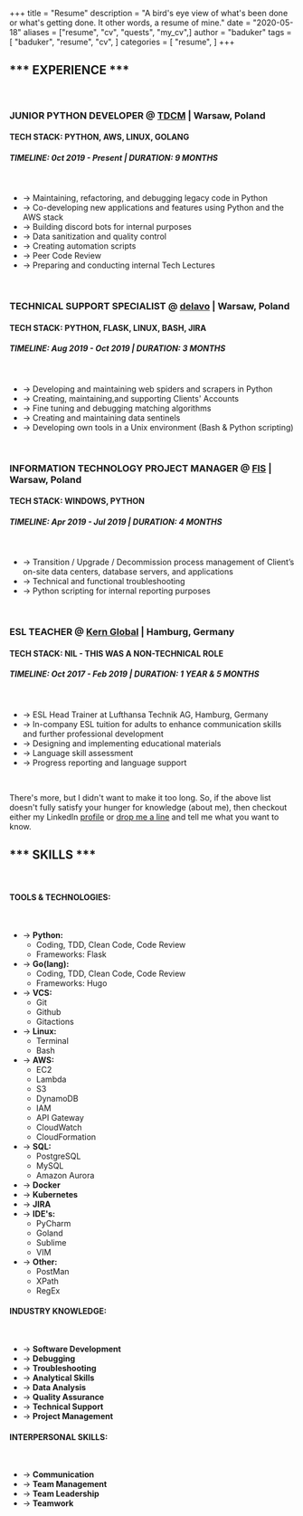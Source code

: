 +++
title = "Resume"
description = "A bird's eye view of what's been done or what's getting done. It other words, a resume of mine."
date = "2020-05-18"
aliases = ["resume", "cv", "quests", "my_cv",]
author = "baduker"
tags = [
    "baduker",
    "resume",
    "cv",
]
categories = [
    "resume",
]
+++

## *** EXPERIENCE ***
<br />

### JUNIOR PYTHON DEVELOPER @ [TDCM](https://tdcm.io/) | Warsaw, Poland
#### TECH STACK: PYTHON, AWS, LINUX, GOLANG
##### TIMELINE: **0ct 2019 - Present | DURATION: 9 MONTHS**
<br />

- -> Maintaining, refactoring, and debugging legacy code in Python
- -> Co-developing new applications and features using Python and the AWS stack
- -> Building discord bots for internal purposes
- -> Data sanitization and quality control
- -> Creating automation scripts
- -> Peer Code Review
- -> Preparing and conducting internal Tech Lectures

<br />

### TECHNICAL SUPPORT SPECIALIST @ [delavo](https://dealavo.com/en/) | Warsaw, Poland
#### TECH STACK: PYTHON, FLASK, LINUX, BASH, JIRA
##### TIMELINE: **Aug 2019 - Oct 2019 | DURATION: 3 MONTHS**
<br />

- -> Developing and maintaining web spiders and scrapers in Python
- -> Creating, maintaining,and supporting Clients' Accounts
- -> Fine tuning and debugging matching algorithms 
- -> Creating and maintaining data sentinels
- -> Developing own tools in a Unix environment (Bash & Python scripting)

<br />

### INFORMATION TECHNOLOGY PROJECT MANAGER @ [FIS](https://www.fisglobal.com/) | Warsaw, Poland
#### TECH STACK: WINDOWS, PYTHON
##### TIMELINE: **Apr 2019 - Jul 2019 | DURATION: 4 MONTHS**
<br />

- -> Transition / Upgrade / Decommission process management of Client’s on-site data centers, database servers, and applications
- -> Technical and functional troubleshooting
- -> Python scripting for internal reporting purposes

<br />

### ESL TEACHER @ [Kern Global](https://www.e-kern.com/en/) | Hamburg, Germany
#### TECH STACK: NIL - THIS WAS A NON-TECHNICAL ROLE
##### TIMELINE: **Oct 2017 - Feb 2019 | DURATION: 1 YEAR & 5 MONTHS**
<br />

- -> ESL Head Trainer at Lufthansa Technik AG, Hamburg, Germany
- -> In-company ESL tuition for adults to enhance communication skills and
further professional development
- -> Designing and implementing educational materials
- -> Language skill assessment
- -> Progress reporting and language support

<br />

There's more, but I didn't want to make it too long. So, if the above list
doesn't fully satisfy your hunger for knowledge (about me), then checkout 
either my LinkedIn [profile](https://www.linkedin.com/in/maciekt/) or 
[drop me a line](/contact) and tell me what you want to know.


## *** SKILLS ***

<br />

#### TOOLS & TECHNOLOGIES:
<br />

- -> **Python:**
    - Coding, TDD, Clean Code, Code Review
    - Frameworks: Flask
- -> **Go(lang):**
    - Coding, TDD, Clean Code, Code Review
    - Frameworks: Hugo
- -> **VCS:**
    - Git
    - Github
    - Gitactions
- -> **Linux:**
    - Terminal 
    - Bash 
- -> **AWS:**
    - EC2 
    - Lambda 
    - S3 
    - DynamoDB 
    - IAM 
    - API Gateway 
    - CloudWatch 
    - CloudFormation 
- -> **SQL:**
    - PostgreSQL 
    - MySQL 
    - Amazon Aurora 
- -> **Docker** 
- -> **Kubernetes** 
- -> **JIRA** 
- -> **IDE's:**
    - PyCharm 
    - Goland 
    - Sublime 
    - VIM 
- -> **Other:**
    - PostMan 
    - XPath 
    - RegEx 

#### INDUSTRY KNOWLEDGE:
<br />

- -> **Software Development** 
- -> **Debugging** 
- -> **Troubleshooting** 
- -> **Analytical Skills** 
- -> **Data Analysis** 
- -> **Quality Assurance** 
- -> **Technical Support** 
- -> **Project Management** 


#### INTERPERSONAL SKILLS:
<br />

- -> **Communication** 
- -> **Team Management** 
- -> **Team Leadership** 
- -> **Teamwork** 

<br />
